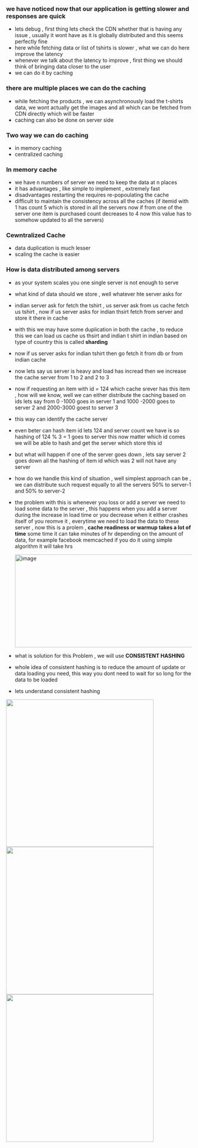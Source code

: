 ### we have noticed now that our application is getting slower and responses are quick 
- lets debug , first thing lets check the CDN whether that is having any issue , usually it wont have as it is globally distributed and this seems perfectly fine
- here while fetching data or list of tshirts is slower , what we can do here improve the latency
- whenever we talk about the latency to improve , first thing we should think of bringing data closer to the user
- we can do it by caching

### there are multiple places we can do the caching 
- while fetching the products , we can asynchronously load the t-shirts data, we wont actually get the images and all which can be fetched from CDN directly which will be faster
- caching can also be done on server side

### Two way we can do caching 
- in memory caching
- centralized caching 

### In memory cache 
- we have n numbers of server we need to keep the data at n places
- it has advantages , like simple to implement , extremely fast
- disadvantages restarting the requires re-popoulating the cache
- difficult to maintain the consistency across all the caches (if itemid with 1 has count 5 which is stored in all the servers now if from one of the server one item is purchased count decreases to 4 now this value has to somehow updated to all the servers)

 ### Cewntralized Cache
 - data duplication is much lesser
 - scaling the cache is easier

### How is data distributed among servers
- as your system scales you one single server is not enough to serve
- what kind of data should we store , well whatever hte server asks for
- indian server ask for fetch the tshirt , us server ask from us cache fetch us tshirt , now if us server asks for indian thsirt fetch from server and store it there in cache
- with this we may have some duplication in both the cache , to reduce this we can load us cache us thsirt and indian t shirt in indian based on type of country this is called **sharding**
- now if us server asks for indian tshirt then go fetch it from db or from indian cache
- now lets say us server is heavy and load has incread then we increase the cache server from 1 to 2 and 2 to 3
- now if requesting an item with id = 124 which cache srever has this item , how will we know, well we can either distribute the caching based on ids lets say from 0 -1000 goes in server 1 and 1000 -2000 goes to server 2 and 2000-3000 goest to server 3
- this way can identify the cache server
- even beter can hash item id lets 124 and server count we have is so hashing of 124 % 3 = 1 goes to server this now matter which id comes we will be able to hash and get the server which store this id
- but what will happen if one of the server goes down , lets say server 2 goes down all the hashing of item id which was 2 will not have any server
- how do we handle this kind of situation , well simplest approach can be , we can distribute such request equally to all the servers 50% to server-1 and 50% to server-2
- the problem with this is whenever you loss or add a server we need to load some data to the server , this happens when you add a server during the increase in load time or you decrease when it either crashes itself of you reomve it , everytime we need to load the data to these server , now this is a prolem , **cache readiness or warmup takes a lot of time** some time it can take minutes of hr depending on the amount of data, for example facebook memcached if you do it using simple algorithm it will take hrs

    <img width="501" height="252" alt="image" src="https://github.com/user-attachments/assets/dec3cb8e-c13f-4a10-9d81-9430052ee70d" />

- what is solution for this Problem , we will use **CONSISTENT HASHING**
- whole idea of consistent hashing is to reduce the amount of update or data loading you need, this way you dont need to wait for so long for the data to be loaded
- lets understand consistent hashing

<img width=400 height=400 src="https://github.com/user-attachments/assets/bd7535b2-564c-44a5-a999-f09e7db2013f">

<img width=400 height=400 src="https://github.com/user-attachments/assets/fe641d6a-47c1-4b40-8bee-391b5dedffed">

<img width=400 height=400 src="https://github.com/user-attachments/assets/1d2c9085-b281-4bca-9bc6-ebfd11160195">

